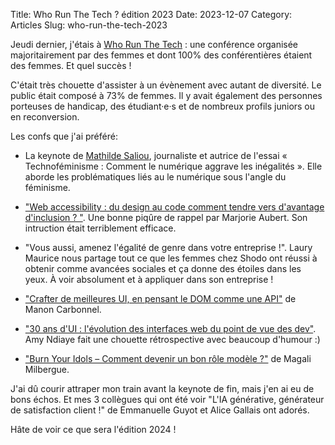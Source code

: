 Title: Who Run The Tech ? édition 2023
Date: 2023-12-07
Category: Articles
Slug: who-run-the-tech-2023

Jeudi dernier, j'étais à [Who Run The Tech](https://whorunthetech.com) : une conférence organisée majoritairement par des femmes et dont 100% des conférentières étaient des femmes. Et quel succès !

C'était très chouette d'assister à un évènement avec autant de diversité. Le public était composé à 73% de femmes. Il y avait également des personnes porteuses de handicap, des étudiant·e·s et de nombreux profils juniors ou en reconversion.

Les confs que j'ai préféré:

- La keynote de [Mathilde Saliou](https://mathildesaliou.com/), journaliste et autrice de l'essai « Technoféminisme : Comment le numérique aggrave les inégalités ». Elle aborde les problématiques liés au le numérique sous l'angle du féminisme.

- ["Web accessibility : du design au code comment tendre vers d'avantage d'inclusion ? "](https://whorunthetech.com/project/web-accessibility-du-design-au-code-comment-tendre-vers-davantage-dinclusion/). Une bonne piqûre de rappel par Marjorie Aubert. Son intruction était terriblement efficace.

- "Vous aussi, amenez l'égalité de genre dans votre entreprise !". Laury Maurice nous partage tout ce que les femmes chez Shodo ont réussi à obtenir comme avancées sociales et ça donne des étoiles dans les yeux. À voir absolument et à appliquer dans son entreprise !

- ["Crafter de meilleures UI, en pensant le DOM comme une API"](https://whorunthetech.com/project/crafter-de-meilleures-ui-en-pensant-le-dom-comme-une-api/) de Manon Carbonnel.

- ["30 ans d'UI : l'évolution des interfaces web du point de vue des dev"](https://whorunthetech.com/project/30-ans-dui-levolution-des-interfaces-web-du-point-de-vue-des-dev/). Amy Ndiaye fait une chouette rétrospective avec beaucoup d'humour :)

- ["Burn Your Idols – Comment devenir un bon rôle modèle ?"](https://whorunthetech.com/project/burn-your-idols-comment-devenir-un-bon-role-modele/) de Magali Milbergue.

J'ai dû courir attraper mon train avant la keynote de fin, mais j'en ai eu de bons échos. Et mes 3 collègues qui ont été voir "L'IA générative, générateur de satisfaction client !" de Emmanuelle Guyot et Alice Gallais ont adorés.

Hâte de voir ce que sera l'édition 2024 !
